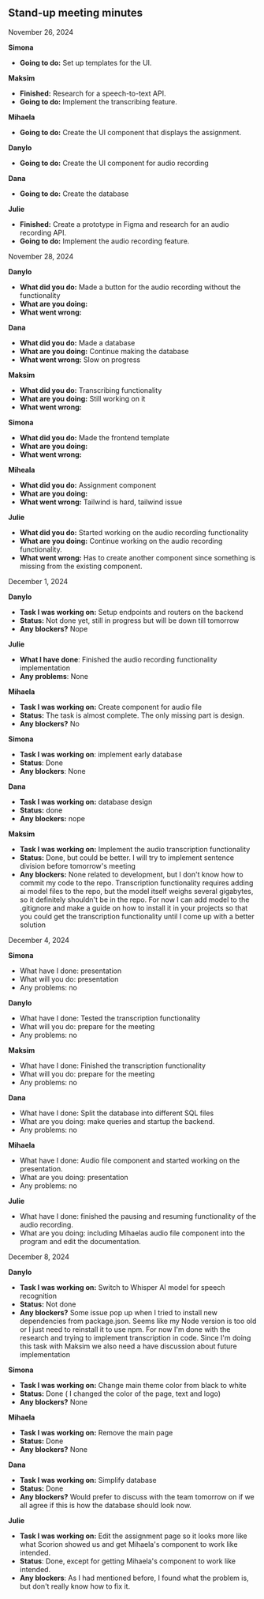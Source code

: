 ## Stand-up meeting minutes

November 26, 2024

**Simona**

- **Going to do:** Set up templates for the UI.

**Maksim**

- **Finished:** Research for a speech-to-text API.
- **Going to do:** Implement the transcribing feature.

**Mihaela**

- **Going to do:** Create the UI component that displays the assignment.

**Danylo**

- **Going to do:** Create the UI component for audio recording

**Dana**

- **Going to do:** Create the database

**Julie**

- **Finished:** Create a prototype in Figma and research for an audio recording API.
- **Going to do:** Implement the audio recording feature.

November 28, 2024

**Danylo**

- **What did you do:** Made a button for the audio recording without the functionality
- **What are you doing:**
- **What went wrong:**

**Dana**

- **What did you do:** Made a database
- **What are you doing:** Continue making the database
- **What went wrong:** Slow on progress

**Maksim**

- **What did you do:** Transcribing functionality
- **What are you doing:** Still working on it
- **What went wrong:**

**Simona**

- **What did you do:** Made the frontend template
- **What are you doing:**
- **What went wrong:**

**Miheala**

- **What did you do:** Assignment component
- **What are you doing:**
- **What went wrong:** Tailwind is hard, tailwind issue

**Julie**

- **What did you do:** Started working on the audio recording functionality
- **What are you doing:** Continue working on the audio recording functionality.
- **What went wrong:** Has to create another component since something is missing from the existing component.

December 1, 2024

**Danylo**

- **Task I was working on:**  Setup endpoints and routers on the backend
- **Status:** Not done yet, still in progress but will be down till tomorrow
- **Any blockers?**  Nope

**Julie**

- **What I have done**: Finished the audio recording functionality implementation
- **Any problems**: None

**Mihaela**

- **Task I was working on:** Create component for audio file
- **Status:** The task is almost complete. The only missing part is design.
- **Any blockers?** No

**Simona**

- **Task I was working on**: implement early database
- **Status**: Done
- **Any blockers**: None

**Dana**

- **Task I was working on:** database design
- **Status:** done
- **Any blockers:** nope

**Maksim**

- **Task I was working on:** Implement the audio transcription functionality
- **Status:** Done, but could be better. I will try to implement sentence division before tomorrow's meeting
- **Any blockers:** None related to development, but I don't know how to commit my code to the repo. Transcription functionality requires adding ai model files to the repo, but the model itself weighs several gigabytes, so it definitely shouldn't be in the repo. For now I can add model to the .gitignore and make a guide on how to install it in your projects so that you could get the transcription functionality until I come up with a better solution

December 4, 2024

**Simona**

- What have I done: presentation
- What will you do: presentation
- Any problems: no

**Danylo**

- What have I done: Tested the transcription functionality
- What will you do: prepare for the meeting
- Any problems: no

**Maksim**

- What have I done: Finished the transcription functionality
- What will you do: prepare for the meeting
- Any problems: no

**Dana**

- What have I done: Split the database into different SQL files
- What are you doing: make queries and startup the backend.
- Any problems: no

**Mihaela**

- What have I done: Audio file component and started working on the presentation.
- What are you doing: presentation
- Any problems: no

**Julie**

- What have I done: finished the pausing and resuming functionality of the audio recording.
- What are you doing: including Mihaelas audio file component into the program and edit the documentation.

December 8, 2024

**Danylo**

- **Task I was working on:** Switch to Whisper AI model for speech recognition
- **Status:** Not done
- **Any blockers?** Some issue pop up when I tried to install new dependencies from package.json. Seems like my Node version is too old or I just need to reinstall it to use npm. For now I'm done with the research and trying to implement transcription in code. Since I'm doing this task with Maksim we also need a have discussion about future implementation

**Simona**

- **Task I was working on:** Change main theme color from black to white
- **Status:** Done ( I changed the color of the page, text and logo)
- **Any blockers?** None

**Mihaela**

- **Task I was working on:** Remove the main page
- **Status:** Done
- **Any blockers?** None

**Dana**

- **Task I was working on:** Simplify database
- **Status:** Done
- **Any blockers?** Would prefer to discuss with the team tomorrow on if we all agree if this is how the database should look now.

**Julie**

- **Task I was working on:** Edit the assignment page so it looks more like what Scorion showed us and get Mihaela's component to work like intended.
- **Status**: Done, except for getting Mihaela's component to work like intended.
- **Any blockers**: As I had mentioned before, I found what the problem is, but don't really know how to fix it.